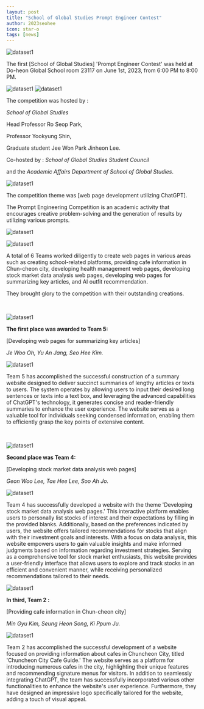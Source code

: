 ```yaml
---
layout: post
title: "School of Global Studies Prompt Engineer Contest"
author: 2023seohee
icon: star-o
tags: [news]
---
```

![dataset1](/img/news/SGS.jpg)

The first [School of Global Studies] 'Prompt Engineer Contest' was held at Do-heon Global School room 23117 on June 1st, 2023, from 6:00 PM to 8:00 PM.

![dataset1](/img/news/engineer.jpg)
![dataset1](/img/news/contest.jpg)

The competition was hosted by :

<i>School of Global Studies</i> 

Head Professor Ro Seop Park, 

Professor Yookyung Shin, 

Graduate student Jee Won Park Jinheon Lee.


Co-hosted by :
<i>School of Global Studies Student Council</i> 

and the <i>Academic Affairs Department of School of Global Studies</i>.

![dataset1](/img/news/engineer.jpg)

The competition theme was [web page development utilizing ChatGPT]. 

The Prompt Engineering Competition is an academic activity that encourages creative problem-solving and the generation of results by utilizing various prompts.

![dataset1](/img/news/chatgpt%20%EC%88%98%EC%A0%95%20%EC%82%AC%EC%A7%84.jpg)

![dataset1](/img/news/chatgpt%20%EC%88%98%EC%A0%95%EC%82%AC%EC%A7%84.jpg)

A total of 6 Teams worked diligently to create web pages in various areas such as creating school-related platforms, providing cafe information in Chun-cheon city, developing health management web pages, developing stock market data analysis web pages, developing web pages for summarizing key articles, and AI outfit recommendation.

They brought glory to the competition with their outstanding creations.

&nbsp;

![dataset1](/img/news/cont.jpg)

**The first place was awarded to Team 5:**

[Developing web pages for summarizing key articles]

<i>Je Woo Oh, Yu An Jang, Seo Hee Kim.</i>

![dataset1](/img/news/chatgpt5.png)

Team 5 has accomplished the successful construction of a summary website designed to deliver succinct summaries of lengthy articles or texts to users. The system operates by allowing users to input their desired long sentences or texts into a text box, and leveraging the advanced capabilities of ChatGPT's technology, it generates concise and reader-friendly summaries to enhance the user experience. The website serves as a valuable tool for individuals seeking condensed information, enabling them to efficiently grasp the key points of extensive content.

&nbsp;

![dataset1](/img/news/contt.jpg)

**Second place was Team 4:**

[Developing stock market data analysis web pages]

<i>Geon Woo Lee, Tae Hee Lee, Soo Ah Jo.</i>

![dataset1](/img/news/Chatgpt4photo.jpg)

Team 4 has successfully developed a website with the theme 'Developing stock market data analysis web pages.' 
This interactive platform enables users to personally list stocks of interest and their expectations by filling in the provided blanks. Additionally, based on the preferences indicated by users, the website offers tailored recommendations for stocks that align with their investment goals and interests. With a focus on data analysis, this website empowers users to gain valuable insights and make informed judgments based on information regarding investment strategies. Serving as a comprehensive tool for stock market enthusiasts, this website provides a user-friendly interface that allows users to explore and track stocks in an efficient and convenient manner, while receiving personalized recommendations tailored to their needs.


![dataset1](/img/news/conttt.jpg)

**In third, Team 2 :**

[Providing cafe information in Chun-cheon city]

<i> Min Gyu Kim, Seung Heon Song, Ki Ppum Ju. </i>

![dataset1](/img/news/ChatGPT2photo.jpg)

Team 2 has accomplished the successful development of a website focused on providing information about cafes in Chuncheon City, titled 'Chuncheon City Cafe Guide.' The website serves as a platform for introducing numerous cafes in the city, highlighting their unique features and recommending signature menus for visitors. In addition to seamlessly integrating ChatGPT, the team has successfully incorporated various other functionalities to enhance the website's user experience. Furthermore, they have designed an impressive logo specifically tailored for the website, adding a touch of visual appeal.